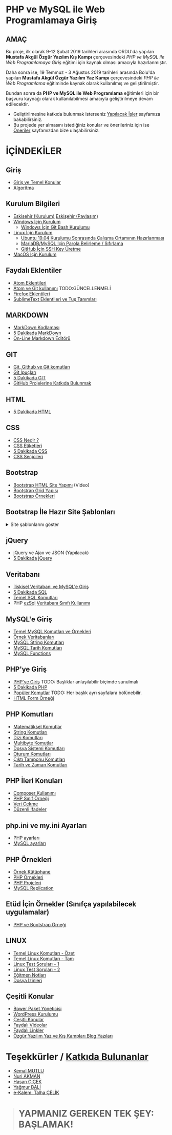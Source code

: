 
# PHP ve MySQL ile Web Programlamaya Giriş

## AMAÇ
Bu proje, ilk olarak 9-12 Şubat 2019 tarihleri arasında ORDU'da yapılan **Mustafa Akgül Özgür Yazılım Kış Kampı** çerçevesindeki *PHP ve MySQL ile Web Programlamaya Giriş* eğitimi için kaynak olması amacıyla hazırlanmıştır.

Daha sonra ise, 19 Temmuz - 3 Ağustos 2019 tarihleri arasında Bolu'da yapılan **Mustafa Akgül Özgür Yazılım Yaz Kampı** çerçevesindeki *PHP ile Web Programlama* eğitiminde kaynak olarak kullanılmış ve geliştirilmiştir.

Bundan sonra da **PHP ve MySQL ile Web Programlama** eğitimleri için bir başvuru kaynağı olarak kullanılabilmesi amacıyla geliştirilmeye devam edilecektir.

- Geliştirilmesine katkıda bulunmak isterseniz [Yapılacak İşler](./konular/yapilacak.isler.md) sayfamıza bakabilirsiniz.
- Bu projede yer almasını istediğiniz konular ve önerileriniz için ise  [Öneriler](./konular/oneriler.md) sayfamızdan bize ulaşabilirsiniz.


# İÇİNDEKİLER

## Giriş
- [Giriş ve Temel Konular](./konular/giris.konulari.md)
- [Algoritma](./konular/algoritma.md)


## Kurulum Bilgileri
- [Eskişehir (Kurulum)](./konular/eskisehir.md)  [Eskişehir (Paylaşım)](./konular/eskisehir.paylasim.md)
- [Windows İçin Kurulum](./konular/kurulum.menu.windows.md)
   - [Windows İçin Git Bash Kurulumu](./konular/kurulum.windows.gitbash.md)
- [Linux İçin Kurulum](./konular/kurulum.menu.linux.md)
  - [Ubuntu 19.04 Kurulumu Sonrasında Çalışma Ortamının Hazırlanması](./konular/ayarlar.ubuntu.md)
  - [MariaDB/MySQL İçin Parola Belirleme / Sıfırlama](./konular/ayarlar.mariadb.md)
  - [GitHub İçin SSH Key Üretme](./konular/ayarlar.sshkey.md)
- [MacOS İçin Kurulum](./konular/kurulum.menu.macos.md)


## Faydalı Eklentiler
- [Atom Eklentileri](./konular/eklentiler.atom.md)  
- [Atom ve Git kullanımı](./konular/kullanim.atom.git.md) TODO:GÜNCELLENMELİ
- [Firefox Eklentileri](./konular/eklentiler.firefox.md)  
- [SublimeText Eklentileri ve Tuş Tanımları](./konular/eklentiler.sublimetext.md)


## MARKDOWN
- [MarkDown Kodlaması](./konular/markdown.kodlama.md)
- [5 Dakikada MarkDown](https://learnxinyminutes.com/docs/tr-tr/markdown-tr/)
- [On-Line Markdown Editörü](https://stackedit.io/)


## GIT
- [Git, Github ve Git komutları](./konular/komutlar.git.md)
- [Git İpuçları](./konular/komutlar.git.ipuclari.md)
- [5 Dakikada GIT](https://learnxinyminutes.com/docs/tr-tr/git-tr/)
- [GitHub Projelerine Katkıda Bulunmak](./konular/github.projelerine.katkida.bulunmak.md)


## HTML
- [5 Dakikada HTML](https://learnxinyminutes.com/docs/tr-tr/html-tr/)


## CSS
- [CSS Nedir ?](./konular/ornek.css.md)
- [CSS Etiketleri](./konular/etiketler.css.md)
- [5 Dakikada CSS](https://learnxinyminutes.com/docs/tr-tr/css-tr/)
- [CSS Seçicileri](./konular/seciciler.css.md)


## Bootstrap
- [Bootstrap HTML Site Yapımı](https://www.youtube.com/watch?v=kLby3L7u-NQ) (Video)
- [Bootstrap Grid Yapısı](./konular/bootstrap.grid.md)
- [Bootstrap Örnekleri](./konular/bootstrap.ornekleri.md)

## Bootstrap İle Hazır Site Şablonları
<details>
<summary>Site şablonlarını göster</summary>

- [Tabler](https://tabler.io/)
- [Modern Bussiness](https://startbootstrap.com/templates/modern-business/)
- [SB Admin](https://startbootstrap.com/templates/sb-admin/)
- [SB Admin 2](https://startbootstrap.com/themes/sb-admin-2/)
- [Freelancer](https://startbootstrap.com/themes/freelancer/)
- [Shards Dashboard](https://github.com/DesignRevision/shards-dashboard)
- [Sleek Dashboard](https://github.com/tafcoder/sleek-dashboard)
- [Purple Fee Admin Template](https://www.bootstrapdash.com/product/purple-free-admin-template/)
- [AdminLTE Admin Dashboard Template](https://adminlte.io/)
- [Pixel Lite](https://graygrids.com/item/pixel-lite-free-bootstrap-4-ui-kit/)
- [Free Bootstrap Templates](https://themefisher.com/free-bootstrap-templates/)
- [Mobirise Free Templates](https://mobirise.com/free-template/)
- [Metro UI](https://metroui.org.ua/)
- [One UI Kit](https://github.com/OssamaZ/One-ui-kit)
- [CSS Mint](http://arunmichaeldsouza.github.io/CSS-Mint/)
- [Sport UI Kit](https://w3layouts.com/spot-ui-kit-a-flat-bootstrap-responsive-web-template/)
- [w3layouts.com](https://w3layouts.com/)

</details>



## jQuery
- jQuery ve Ajax ve JSON (Yapılacak)
- [5 Dakikada jQuery](https://learnxinyminutes.com/docs/jquery/)


## Veritabanı
- [İlişkisel Veritabanı ve MySQL'e Giriş](./konular/iliskisel.veritabani.md)  
- [5 Dakikada SQL](https://learnxinyminutes.com/docs/sql/)  
- [Temel SQL Komutları](./konular/temel.sql.komutlari.md)
- PHP [ezSql](https://github.com/ezSQL/ezsql/wiki) [Veritabanı Sınıfı Kullanımı](https://scetinkaya.com/php-ezsql-veritabani-sinifi-kullanimi/)


## MySQL'e Giriş
- [Temel MySQL Komutları ve Örnekleri](./konular/giris.konulari.mysql.md)
- [Örnek Veritabanları](https://github.com/nuriakman/Ornek_Veri_Setleri)
- [MySQL String Komutları](./konular/komutlar.mysql.string.md)
- [MySQL Tarih Komutları](./konular/komutlar.mysql.tarih.md)
- [MySQL Functions](./konular/komutlar.mysql.all.md)


## PHP'ye Giriş
- [PHP'ye Giriş](./konular/giris.konulari.php.md) TODO: Başlıklar anlaşılabilir biçimde sunulmalı
- [5 Dakikada PHP](https://learnxinyminutes.com/docs/tr-tr/php-tr/)
- [Popüler Komutlar](./konular/komutlar.populer.md) TODO: Her başlık ayrı sayfalara bölünebilir.
- [HTML Form Örneği](./konular/ornek.html.form.md)


## PHP Komutları
- [Matematiksel Komutlar](./konular/komutlar.matematik.md)
- [String Komutları](./konular/komutlar.string.md)
- [Dizi Komutları](./konular/komutlar.diziler.md)
- [Multibyte Komutlar](./konular/komutlar.multibyte.md)
- [Dosya Sistemi Komutları](./konular/komutlar.dosyasistemi.md)
- [Oturum Komutları](./konular/komutlar.oturum.md)
- [Çıktı Tamponu Komutları](./konular/komutlar.ciktitamponu.md)
- [Tarih ve Zaman Komutları](./konular/komutlar.tarihzaman.md)


## PHP İleri Konuları
- [Composer Kullanımı](./konular/kullanim.composer.md)
- [PHP Sınıf Örneği](./konular/class.ornegi.md)
- [Veri Çekme](./konular/curl.ornegi.md)
- [Düzenli İfadeler](./konular/php.regex.md)

## php.ini ve my.ini Ayarları
- [PHP ayarları](./konular/ayarlar.php.ini.md)
- [MySQL ayarları](./konular/ayarlar.mysql.ini.md)


## PHP Örnekleri
- [Örnek Kütüphane](./konular/ornek.kutuphane.md)
- [PHP Örnekleri](./konular/php.ornekleri.md)
- [PHP Projeleri](./konular/php.projeleri.md)
- [MySQL Replication](./konular/mysql.replication.md)


## Etüd İçin Örnekler (Sınıfça yapılabilecek uygulamalar)
- [PHP ve Bootstrap Örneği](./etud/etud.01.bootstrap.php)


## LINUX
- [Temel Linux Komutları - Özet](./konular/linux.temel.komutlar.md)
- [Temel Linux Komutları - Tam](./konular/linux.temel.komutlar.fazlasi.md)
- [Linux Test Soruları - 1](./konular/linux.test.sorulari-1.md)
- [Linux Test Soruları - 2](./konular/linux.test.sorulari-2.md)
- [Eğitmen Notları](./konular/egitmen.notlari.md)
- [Dosya İzinleri](./konular/dosya.izinleri.md)



## Çeşitli Konular
- [Bower Paket Yöneticisi](./konular/bower.md)
- [WordPress Kurulumu](./konular/cesitli.wordpress.md)
- [Çeşitli Konular](./konular/cesitli.konular.md)
- [Faydalı Videolar](./konular/faydali.videolar.md)
- [Faydalı Linkler](./konular/faydali.linkler.md)
- [Özgür Yazılım Yaz ve Kış Kampları Blog Yazıları](./konular/blog.yazilari.md)


# Teşekkürler / [Katkıda Bulunanlar](https://github.com/nuriakman/PHP-Egitimi/graphs/contributors)
* [Kemal MUTLU](https://github.com/kemalmutlu)
* [Nuri AKMAN](https://github.com/nuriakman)
* [Hasan ÇİÇEK](https://github.com/yeniceri1453)
* [Yağmur BALİ](https://github.com/yagmurb)
* [e-Kalem: Talha ÇELİK ](https://github.com/ekalem)

> # YAPMANIZ GEREKEN TEK ŞEY: BAŞLAMAK!
